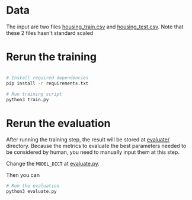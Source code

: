 # Data

The input are two files [housing_train.csv](../data/housing_train.csv) and [housing_test.csv](../data/housing_test.csv). Note that these 2 files hasn't standard scaled

# Rerun the training

```bash

# Install required dependencies
pip install -r requirements.txt

# Run training script
python3 train.py
```

# Rerun the evaluation

After running the training step, the result will be stored at [evaluate/](./benchmark/) directory. Because the metrics to evaluate the best parameters needed to be considered by human, you need to manually input them at this step.

Change the `MODEL_DICT` at [evaluate.py](./evaluate.py).

Then you can
```bash
# Run the evaluation
python3 evaluate.py
```